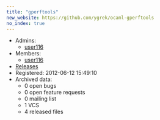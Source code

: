 ```yaml
---
title: "gperftools"
new_website: https://github.com/ygrek/ocaml-gperftools
no_index: true
---
```


* Admins:
  * [user116](/users/user116)
* Members:
  * [user116](/users/user116)
* [Releases](https://download.ocamlcore.org/gperftools)
* Registered: 2012-06-12 15:49:10
* Archived data:
  * 0 open bugs
  * 0 open feature requests
  * 0 mailing list
  * 1 VCS
  * 4 released files
